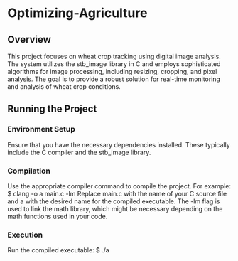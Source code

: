 # Optimizing-Agriculture



## Overview

This project focuses on wheat crop tracking using digital image analysis. The system utilizes the stb_image library in C and employs sophisticated algorithms for image processing, including resizing, cropping, and pixel analysis. The goal is to provide a robust solution for real-time monitoring and analysis of wheat crop conditions.


## Running the Project

### Environment Setup

Ensure that you have the necessary dependencies installed. These typically include the C compiler and the stb_image library.

### Compilation 

Use the appropriate compiler command to compile the project.
For example: $ clang -o a main.c -lm
Replace main.c with the name of your C source file and a with the desired name for the compiled executable.
The -lm flag is used to link the math library, which might be necessary depending on the math functions used in your code. 
### Execution
Run the compiled executable:
$ ./a

